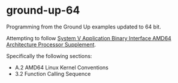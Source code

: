 # ground-up-64

Programming from the Ground Up examples updated to 64 bit.

Attempting to follow [System V Application Binary Interface AMD64 Architecture Processor Supplement](https://refspecs.linuxbase.org/elf/x86-64-abi-0.99.pdf).

Specifically the following sections:

- A.2 AMD64 Linux Kernel Conventions
- 3.2 Function Calling Sequence
